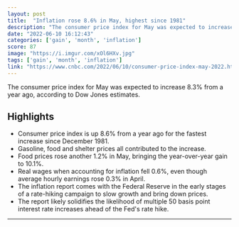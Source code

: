 ```yaml
---
layout: post
title:  "Inflation rose 8.6% in May, highest since 1981"
description: "The consumer price index for May was expected to increase 8.3% from a year ago, according to Dow Jones estimates."
date: "2022-06-10 16:12:43"
categories: ['gain', 'month', 'inflation']
score: 87
image: "https://i.imgur.com/xOl6HXv.jpg"
tags: ['gain', 'month', 'inflation']
link: "https://www.cnbc.com/2022/06/10/consumer-price-index-may-2022.html?__source=iosappshare%7Ccom.apple.UIKit.activity.CopyToPasteboard"
---
```


The consumer price index for May was expected to increase 8.3% from a year ago, according to Dow Jones estimates.

## Highlights

- Consumer price index is up 8.6% from a year ago for the fastest increase since December 1981.
- Gasoline, food and shelter prices all contributed to the increase.
- Food prices rose another 1.2% in May, bringing the year-over-year gain to 10.1%.
- Real wages when accounting for inflation fell 0.6%, even though average hourly earnings rose 0.3% in April.
- The inflation report comes with the Federal Reserve in the early stages of a rate-hiking campaign to slow growth and bring down prices.
- The report likely solidifies the likelihood of multiple 50 basis point interest rate increases ahead of the Fed's rate hike.

---
